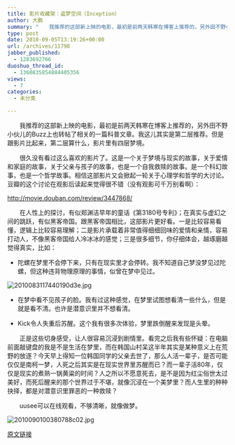 ```yaml
---
title: 影片收藏架：盗梦空间（Inception）
author: 大鹏
summary: "　　我推荐的这部新上映的电影，最初是前两天韩寒在博客上推荐的，另外田不野小伙儿的Buzz上也转帖了相关的一篇科普文章。我这儿其实是第二层推荐。但是跟影片比起来，第二层算什么，影片里有四层梦境。"
type: post
date: 2010-09-05T13:19:26+00:00
url: /archives/11798
jabber_published:
  - 1283692766
duoshuo_thread_id:
  - 1360835854884405356
views:
  - 7
categories:
  - 未分类

---
```

　　我推荐的这部新上映的电影，最初是前两天韩寒在博客上推荐的，另外田不野小伙儿的Buzz上也转帖了相关的一篇科普文章。我这儿其实是第二层推荐。但是跟影片比起来，第二层算什么，影片里有四层梦境。
  
　　很久没有看过这么喜欢的影片了。这是一个关于梦境与现实的故事，关于爱情和家庭的故事，关于父亲与孩子的故事，也是一个自我救赎的故事。是一个科幻故事，也是一个哲学故事。相信这部影片又会掀起一轮关于心理学和哲学的大讨论。豆瓣的这个讨论在观影后读起来觉得很不错（没有观影可千万别看啊）：
  
<http://movie.douban.com/review/3447868/>
  
　　在人性上的探讨，有似郑渊洁早年的童话《第3180号专利》；在真实与虚幻之间的跳跃，有似黑客帝国。跟黑客帝国相比，这部影片更好看。一是比较容易看懂，逻辑上比较容易理解；二是影片承载着非常值得细细回味的爱情和亲情，容易打动人，不像黑客帝国给人冷冰冰的感觉；三是很多细节，你仔细体会，越琢磨越觉得真实，比如：

  * 陀螺在梦里不会停下来，只有在现实里才会停转。我不知道自己梦没梦见过陀螺，但这种违背物理原理的事情，似曾在梦中见过。

![2010083117440190d3e.jpg][1]

  * 在梦中看不见孩子的脸。我有过这种感觉，在梦里试图想看清一些什么，但是就是看不清。也许是潜意识里并不想看清。

  * Kick令人失重后苏醒。这个我有很多次体验，梦里跌倒醒来发现是头晕。

　　正是这些切身感受，让人很容易沉浸到剧情里。看完之后我有些怀疑：在电脑前面敲键盘的我是不是生活在梦里，而在韩国山村呆这半年其实是某种意义上在荒野的放逐？今天早上得知一位韩国同学的父亲去世了，那么人活一辈子，是否可能仅仅是南柯一梦，人死之后其实是在现实世界里苏醒而已？而一辈子活80年，仅仅是现实的煮熟一锅黄粱的时间？人之所以不愿意死去，是不是因为红尘俗世太过美好，而死后醒来的那个世界过于不堪，就像沉浸在一个美梦里？而人生里的种种抉择，都是对潜意识里罪恶的一种救赎？
  
　　uusee可以在线观看，不够清晰，就像做梦。

![2010090100380788c02.jpg][2]

 [1]: http://img3.cache.netease.com/ent/2010/8/31/2010083117440190d3e.jpg "2010083117440190d3e.jpg"
 [2]: http://img3.cache.netease.com/ent/2010/9/1/2010090100380788c02.jpg "2010090100380788c02.jpg"

[原文链接](http://dapengde.com/archives/11798)

